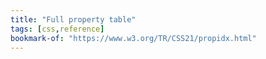```yaml
---
title: "Full property table"
tags: [css,reference]
bookmark-of: "https://www.w3.org/TR/CSS21/propidx.html"
---
```

